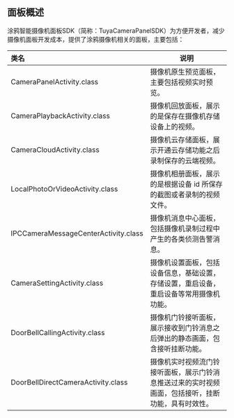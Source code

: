 ## 面板概述

涂鸦智能摄像机面板SDK（简称：TuyaCameraPanelSDK）为方便开发者，减少摄像机面板开发成本，提供了涂鸦摄像机相关的面板，主要包括：



| 类名                                 | 说明                                                         |
| :----------------------------------- | ------------------------------------------------------------ |
| CameraPanelActivity.class            | 摄像机原生预览面板，主要包括视频实时预览。                   |
| CameraPlaybackActivity.class         | 摄像机回放面板，展示的是保存在摄像机存储设备上的视频。       |
| CameraCloudActivity.class            | 摄像机云存储面板，展示开通云存储功能之后录制保存的云端视频。 |
| LocalPhotoOrVideoActivity.class      | 摄像机相册面板，展示的是根据设备 id 所保存的截图或者录制的视频文件。 |
| IPCCameraMessageCenterActivity.class | 摄像机消息中心面板，包括摄像机录制过程中产生的各类侦测告警消息。 |
| CameraSettingActivity.class          | 摄像机设置面板，包括设备信息，基础设置，存储设置，重启设备，重启设备等常用摄像机功能。 |
| DoorBellCallingActivity.class        | 摄像机门铃接听面板，展示接收到门铃消息之后弹出的静态画面，包含接听挂断功能。 |
| DoorBellDirectCameraActivity.class   | 摄像机实时视频流门铃接听面板，展示门铃消息推送过来的实时视频画面，包括接听，挂断功能，具有时效性。 |

